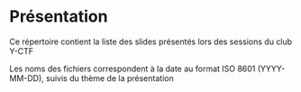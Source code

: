 # Présentation

Ce répertoire contient la liste des slides présentés lors des sessions du club Y-CTF

Les noms des fichiers correspondent à la date au format ISO 8601 (YYYY-MM-DD), suivis du thème de la présentation

